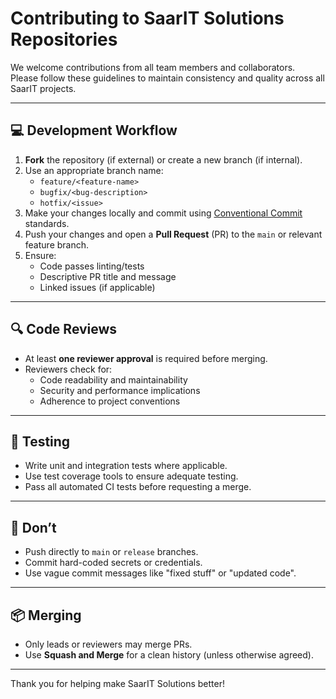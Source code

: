 # Contributing to SaarIT Solutions Repositories

We welcome contributions from all team members and collaborators.  
Please follow these guidelines to maintain consistency and quality across all SaarIT projects.

---

## 💻 Development Workflow

1. **Fork** the repository (if external) or create a new branch (if internal).
2. Use an appropriate branch name:
   - `feature/<feature-name>`
   - `bugfix/<bug-description>`
   - `hotfix/<issue>`
3. Make your changes locally and commit using [Conventional Commit](https://www.conventionalcommits.org) standards.
4. Push your changes and open a **Pull Request** (PR) to the `main` or relevant feature branch.
5. Ensure:
   - Code passes linting/tests
   - Descriptive PR title and message
   - Linked issues (if applicable)

---

## 🔍 Code Reviews

- At least **one reviewer approval** is required before merging.
- Reviewers check for:
  - Code readability and maintainability
  - Security and performance implications
  - Adherence to project conventions

---

## 🧪 Testing

- Write unit and integration tests where applicable.
- Use test coverage tools to ensure adequate testing.
- Pass all automated CI tests before requesting a merge.

---

## 🚫 Don’t

- Push directly to `main` or `release` branches.
- Commit hard-coded secrets or credentials.
- Use vague commit messages like "fixed stuff" or "updated code".

---

## 📦 Merging

- Only leads or reviewers may merge PRs.
- Use **Squash and Merge** for a clean history (unless otherwise agreed).

---

Thank you for helping make SaarIT Solutions better!
